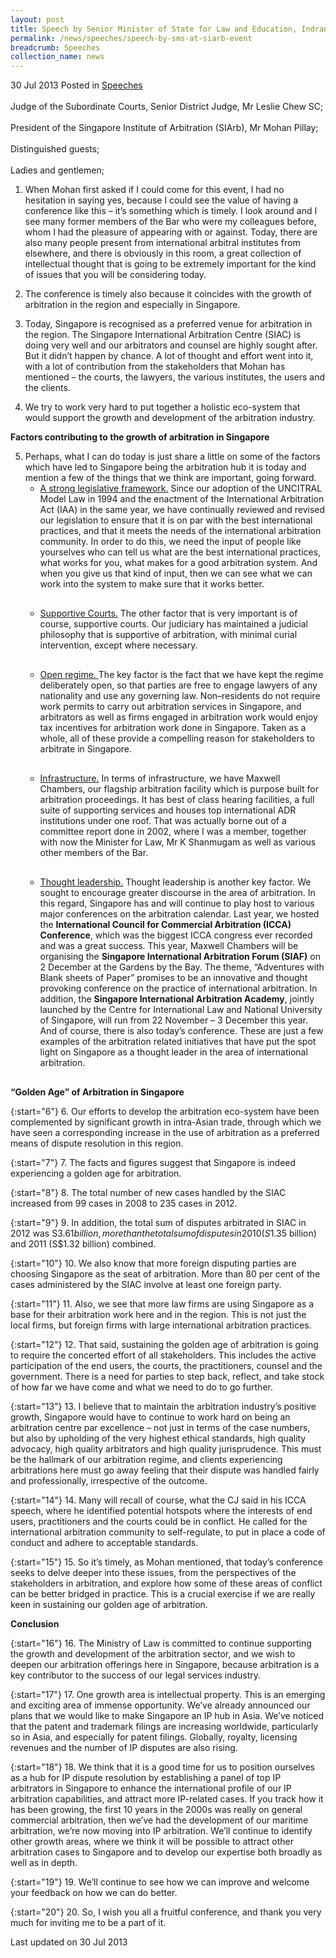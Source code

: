 ```yaml
---
layout: post
title: Speech by Senior Minister of State for Law and Education, Indranee Rajah at the inaugural Singapore Institute of Arbitrators (SIArb) National Arbitration Conference
permalink: /news/speeches/speech-by-sms-at-siarb-event
breadcrumb: Speeches
collection_name: news
---
```


30 Jul 2013 Posted in [Speeches](/news/speeches)
<br>  
Judge of the Subordinate Courts, Senior District Judge, Mr Leslie Chew SC;
<br>  
President of the Singapore Institute of Arbitration (SIArb), Mr Mohan Pillay;
<br>  
Distinguished guests;
<br>  
Ladies and gentlemen;

1. When Mohan first asked if I could come for this event, I had no hesitation in saying yes, because I could see the value of having a conference like this – it’s something which is timely. I look around and I see many former members of the Bar who were my colleagues before, whom I had the pleasure of appearing with or against. Today, there are also many people present from international arbitral institutes from elsewhere, and there is obviously in this room, a great collection of intellectual thought that is going to be extremely important for the kind of issues that you will be considering today.  

2. The conference is timely also because it coincides with the growth of arbitration in the region and especially in Singapore.

3. Today, Singapore is recognised as a preferred venue for arbitration in the region. The Singapore International Arbitration Centre (SIAC) is doing very well and our arbitrators and counsel are highly sought after. But it didn’t happen by chance. A lot of thought and effort went into it, with a lot of contribution from the stakeholders that Mohan has mentioned – the courts, the lawyers, the various institutes, the users and the clients.

4. We try to work very hard to put together a holistic eco-system that would support the growth and development of the arbitration industry.

**Factors contributing to the growth of arbitration in Singapore**

<ol start="5">
<li>Perhaps, what I can do today is just share a little on some of the factors which have led to Singapore being the arbitration hub it is today and mention a few of the things that we think are important, going forward.   

<ul>
<li style="margin-bottom: 30px"><u>A strong legislative framework.</u> Since our adoption of the UNCITRAL Model Law in 1994 and the enactment of the International Arbitration Act (IAA) in the same year, we have continually reviewed and revised our legislation to ensure that it is on par with the best international practices, and that it meets the needs of the international arbitration community. In order to do this, we need the input of people like yourselves who can tell us what are the best international practices, what works for you, what makes for a good arbitration system. And when you give us that kind of input, then we can see what we can work into the system to make sure that it works better. </li>
<li style="margin-bottom: 30px"><u>Supportive Courts.</u> The other factor that is very important is of course, supportive courts. Our judiciary has maintained a judicial philosophy that is supportive of arbitration, with minimal curial intervention, except where necessary. </li>
<li style="margin-bottom: 30px"><u>Open regime. </u>The key factor is the fact that we have kept the regime deliberately open, so that parties are free to engage lawyers of any nationality and use any governing law. Non–residents do not require work permits to carry out arbitration services in Singapore, and arbitrators as well as firms engaged in arbitration work would enjoy tax incentives for arbitration work done in Singapore. Taken as a whole, all of these provide a compelling reason for stakeholders to arbitrate in Singapore. </li>
<li style="margin-bottom: 30px"><u>Infrastructure.</u> In terms of infrastructure, we have Maxwell Chambers, our flagship arbitration facility which is purpose built for arbitration proceedings. It has best of class hearing facilities, a full suite of supporting services and houses top international ADR institutions under one roof. That was actually borne out of a committee report done in 2002, where I was a member, together with now the Minister for Law, Mr K Shanmugam as well as various other members of the Bar. </li>
<li style="margin-bottom: 30px"><u>Thought leadership.</u> Thought leadership is another key factor. We sought to encourage greater discourse in the area of arbitration. In this regard, Singapore has and will continue to play host to various major conferences on the arbitration calendar. Last year, we hosted the <strong>International Council for Commercial Arbitration (ICCA) Conference</strong>, which was the biggest ICCA congress ever recorded and was a great success. This year, Maxwell Chambers will be organising the <strong>Singapore International Arbitration Forum (SIAF)</strong> on 2 December at the Gardens by the Bay. The theme, “Adventures with Blank sheets of Paper” promises to be an innovative and thought provoking conference on the practice of international arbitration. In addition, the <strong>Singapore International Arbitration Academy</strong>, jointly launched by the Centre for International Law and National University of Singapore, will run from 22 November – 3 December this year. And of course, there is also today’s conference. These are just a few examples of the arbitration related initiatives that have put the spot light on Singapore as a thought leader in the area of international arbitration.</li>
</ul>
</li>
</ol>


 **“Golden Age” of Arbitration in Singapore**
 
{:start="6"}
6. Our efforts to develop the arbitration eco-system have been complemented by significant growth in intra-Asian trade, through which we have seen a corresponding increase in the use of arbitration as a preferred means of dispute resolution in this region.

{:start="7"}
7. The facts and figures suggest that Singapore is indeed experiencing a golden age for arbitration.

{:start="8"}
8. The total number of new cases handled by the SIAC increased from 99 cases in 2008 to 235 cases in 2012. 

{:start="9"}
9. In addition, the total sum of disputes arbitrated in SIAC in 2012 was S$3.61 billion, more than the total sum of disputes in 2010 (S$1.35 billion) and 2011 (S$1.32 billion) combined.

{:start="10"}
10. We also know that more foreign disputing parties are choosing Singapore as the seat of arbitration. More than 80 per cent of the cases administered by the SIAC involve at least one foreign party.

{:start="11"}
11. Also, we see that more law firms are using Singapore as a base for their arbitration work here and in the region. This is not just the local firms, but foreign firms with large international arbitration practices.

{:start="12"}
12. That said, sustaining the golden age of arbitration is going to require the concerted effort of all stakeholders. This includes the active participation of the end users, the courts, the practitioners, counsel and the government. There is a need for parties to step back, reflect, and take stock of how far we have come and what we need to do to go further.

{:start="13"}
13. I believe that to maintain the arbitration industry’s positive growth, Singapore would have to continue to work hard on being an arbitration centre par excellence – not just in terms of the case numbers, but also by upholding of the very highest ethical standards, high quality advocacy, high quality arbitrators and high quality jurisprudence. This must be the hallmark of our arbitration regime, and clients experiencing arbitrations here must go away feeling that their dispute was handled fairly and professionally, irrespective of the outcome.

{:start="14"}
14. Many will recall of course, what the CJ said in his ICCA speech, where he identified potential hotspots where the interests of end users, practitioners and the courts could be in conflict. He called for the international arbitration community to self-regulate, to put in place a code of conduct and adhere to acceptable standards.

{:start="15"}
15. So it’s timely, as Mohan mentioned, that today’s conference seeks to delve deeper into these issues, from the perspectives of the stakeholders in arbitration, and explore how some of these areas of conflict can be better bridged in practice. This is a crucial exercise if we are really keen in sustaining our golden age of arbitration.

**Conclusion**

{:start="16"}
16. The Ministry of Law is committed to continue supporting the growth and development of the arbitration sector, and we wish to deepen our arbitration offerings here in Singapore, because arbitration is a key contributor to the success of our legal services industry. 

{:start="17"}
17. One growth area is intellectual property. This is an emerging and exciting area of immense opportunity. We’ve already announced our plans that we would like to make Singapore an IP hub in Asia. We’ve noticed that the patent and trademark filings are increasing worldwide, particularly so in Asia, and especially for patent filings. Globally, royalty, licensing revenues and the number of IP disputes are also rising.

{:start="18"}
18. We think that it is a good time for us to position ourselves as a hub for IP dispute resolution by establishing a panel of top IP arbitrators in Singapore to enhance the international profile of our IP arbitration capabilities, and attract more IP-related cases. If you track how it has been growing, the first 10 years in the 2000s was really on general commercial arbitration, then we’ve had the development of our maritime arbitration, we’re now moving into IP arbitration. We’ll continue to identify other growth areas, where we think it will be possible to attract other arbitration cases to Singapore and to develop our expertise both broadly as well as in depth.

{:start="19"}
19. We’ll continue to see how we can improve and welcome your feedback on how we can do better.

{:start="20"}
20. So, I wish you all a fruitful conference, and thank you very much for inviting me to be a part of it.




<p class="right-side-updated">Last updated on 30 Jul 2013</p> 
